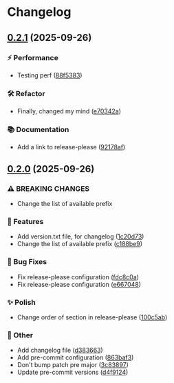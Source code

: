 # Changelog

## [0.2.1](https://github.com/narnaud/test/compare/v0.2.0...v0.2.1) (2025-09-26)


### ⚡ Performance

* Testing perf ([88f5383](https://github.com/narnaud/test/commit/88f53838eca15b35fc26abe6022f0a995a88808a))


### 🛠️ Refactor

* Finally, changed my mind ([e70342a](https://github.com/narnaud/test/commit/e70342ae7f80b6a8a0fb0721d01025594603a391))


### 📚 Documentation

* Add a link to release-please ([92178af](https://github.com/narnaud/test/commit/92178af3512cd2a6501bd8e55ec53a522f53fc19))

## [0.2.0](https://github.com/narnaud/test/compare/v0.1.0...v0.2.0) (2025-09-26)

### ⚠ BREAKING CHANGES

* Change the list of available prefix

### 🚀 Features

* Add version.txt file, for changelog ([1c20d73](https://github.com/narnaud/test/commit/1c20d7373c5e7cbe7125d70f3f73ee7456ef94b8))
* Change the list of available prefix ([c188be9](https://github.com/narnaud/test/commit/c188be981ac982314671836e6a8b7b633c80ffe8))


### 🐞 Bug Fixes

* Fix release-please configuration ([fdc8c0a](https://github.com/narnaud/test/commit/fdc8c0a9e0bfdb973de08ff8fb9cfcd5c1ebc412))
* Fix release-please configuration ([e667048](https://github.com/narnaud/test/commit/e6670486e553f94deb3377ee8ed7c12d2c55d6dd))


### ✨ Polish

* Change order of section in release-please ([100c5ab](https://github.com/narnaud/test/commit/100c5abc8424614f593848ea3c03eada6f54e509))


### 🧰 Other

* Add changelog file ([d383663](https://github.com/narnaud/test/commit/d38366395fc1e121c017e1523edbd077896db36b))
* Add pre-commit configuration ([863baf3](https://github.com/narnaud/test/commit/863baf37aa0fa359d5f44bd30a50078c7ce87f3d))
* Don't bump patch pre major ([3c83897](https://github.com/narnaud/test/commit/3c83897c13ce492e57381bd23741f5e7bd5d7937))
* Update pre-commit versions ([d4f9124](https://github.com/narnaud/test/commit/d4f9124ac60ffa991f6bc5dfd326fb4058450ef3))
